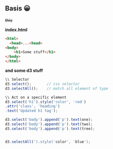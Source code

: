 ## Basis  :grinning:

~~this~~

**index.html**
```html
<html>
  <head>...<head>
<body>
    <h1>Some stuff</h1>
</body>
</html>
```
 **and some d3 stuff**

```javascript
\\ Selector
d3.select();       // css selector
d3.selectAll();    // match all element of type

\\ Act on a specific element
d3.select('h1').style('color', 'red')
.attr('class', 'heading')
.text('Updated h1 tag');

d3.select('body').append('p').text(one);
d3.select('body').append('p').text(two);
d3.select('body').append('p').text(tree);


d3.selectAll(').style('color', 'blue');
```





